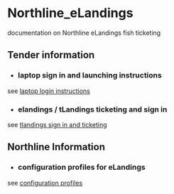 # Northline_eLandings
documentation on Northline eLandings fish ticketing

## Tender information

* ### laptop sign in and launching instructions
see [laptop login instructions](instrs/instructions.md)

* ### elandings / tLandings ticketing and sign in
see [tlandings sign in and ticketing](instrs/tLandings.md)

## Northline Information

* ### configuration profiles for eLandings 
see [configuration profiles](config)
